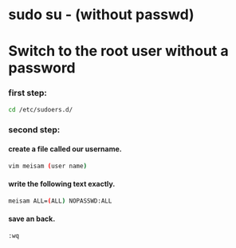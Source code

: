 













# sudo su - (without passwd)
# Switch to the root user without a password
### first step:
```bash
cd /etc/sudoers.d/
```
### second step:
#### create a file called our username.
```bash
vim meisam (user name) 
```
#### write the following text exactly.
```bash
meisam ALL=(ALL) NOPASSWD:ALL
```
#### save an back. 
```bash
:wq
````
